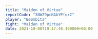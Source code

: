 ```yaml
---
title: "Maiden of Virtue"
reportCode: "3NWZ9pcKAbYPfqxC"
player: "Bøømbita"
fight: "Maiden of Virtue"
date: 2021-10-08T19:17:48.190000+00:00
---
```

